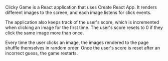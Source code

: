 Clicky Game is a React application that uses Create React App.
It renders different images to the screen, and each image listens for click events.

The application also keeps track of the user's score, which is incremented when clicking an image for the first time. The user's score resets to 0 if they click the same image more than once.

Every time the user clicks an image, the images rendered to the page shuffle themselves in random order. Once the user's score is reset after an incorrect guess, the game restarts.

